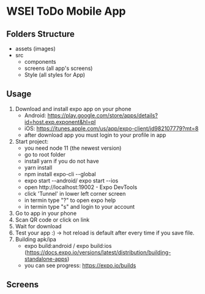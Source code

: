 # **WSEI ToDo Mobile App**

## **Folders Structure**

- assets (images)
- src
  - components 
  - screens (all app's screens)
  - Style (all styles for App)

## **Usage**

1. Download and install expo app on your phone
   - Android: https://play.google.com/store/apps/details?id=host.exp.exponent&hl=pl
   - iOS: https://itunes.apple.com/us/app/expo-client/id982107779?mt=8
   - after download app you must login to your profile in app
2. Start project:
   - you need node 11 (the newest version)
   - go to root folder
   - install yarn if you do not have
   - yarn install
   - npm install expo-cli --global
   - expo start --android/ expo start --ios
   - open http://localhost:19002 - Expo DevTools
   - click 'Tunnel' in lower left corner screen
   - in termin type "?" to open expo help
   - in termin type "s" and login to your account
3. Go to app in your phone
4. Scan QR code or click on link
5. Wait for download
6. Test your app :) -> hot reload is default after every time if you save file.
7. Building apk/ipa
   - expo build:android / expo build:ios (https://docs.expo.io/versions/latest/distribution/building-standalone-apps)
   - you can see progress: https://expo.io/builds

## **Screens**